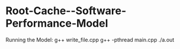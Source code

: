 # Root-Cache--Software-Performance-Model

Running the Model:
g++ write_file.cpp
g++ -pthread main.cpp
./a.out
